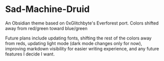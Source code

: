 # Sad-Machine-Druid
An Obsidian theme based on 0xGlitchbyte's Everforest port. Colors shifted away from red/green toward blue/green

Future plans include updating fonts, shifting the rest of the colors away from reds, updating light mode (dark mode changes only for now), improving markdown visibility for easier writing experience, and any future features I decide I want.
